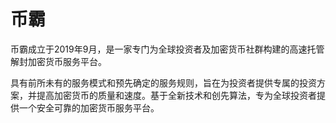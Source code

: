 # 币霸

币霸成立于2019年9月，是一家专门为全球投资者及加密货币社群构建的高速托管解封加密货币服务平台。

具有前所未有的服务模式和预先确定的服务规则，旨在为投资者提供专属的投资方案，并提高加密货币的质量和速度。基于全新技术和创先算法，专为全球投资者提供一个安全可靠的加密货币服务平台。
